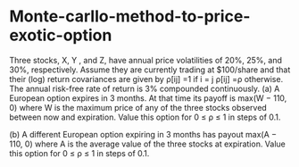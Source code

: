 # Monte-carllo-method-to-price-exotic-option
Three stocks, X, Y , and Z, have annual price volatilities of 20%, 25%, and 30%,
respectively. Assume they are currently trading at $100/share and that their (log) return
covariances are given by
ρ[ij] =1 if i = j
ρ[ij] =ρ otherwise.
The annual risk-free rate of return is 3% compounded continuously.
(a) A European option expires in 3 months. At that time its payoff is max(W − 110, 0)
where W is the maximum price of any of the three stocks observed between now and
expiration. Value this option for 0 ≤ ρ ≤ 1 in steps of 0.1.

(b) A different European option expiring in 3 months has payout max(A − 110, 0) where
A is the average value of the three stocks at expiration. Value this option for 0 ≤ ρ ≤ 1 in
steps of 0.1.
